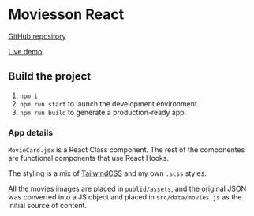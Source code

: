 # Moviesson React

[GitHub repository](https://github.com/AlexMayol/moviesson-react)

[Live demo](https://modest-swartz-9127e6.netlify.app/)

## Build the project 
1. `npm i`
2. `npm run start` to launch the development environment.
3. `npm run build` to generate a production-ready app.

### App details
`MovieCard.jsx` is a React Class component. The rest of the componentes are functional components that use React Hooks.

The styling is a mix of [TailwindCSS](https://tailwindcss.com/) and my own `.scss` styles.

All the movies images are placed in `publid/assets`, and the original JSON was converted into a JS object and placed in `src/data/movies.js` as the initial source of content.
